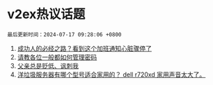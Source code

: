 # v2ex热议话题

`最后更新时间：2024-07-17 09:28:06 +0800`

1. [成功人的必经之路？看到这个加班通知心脏骤停了](https://www.v2ex.com/t/1057582)
1. [请教各位一般都如何管理密码](https://www.v2ex.com/t/1057583)
1. [父亲总是贬低、讽刺我](https://www.v2ex.com/t/1057644)
1. [洋垃圾服务器有哪个型号适合家用的？ dell r720xd 家用声音太大了。](https://www.v2ex.com/t/1057584)

